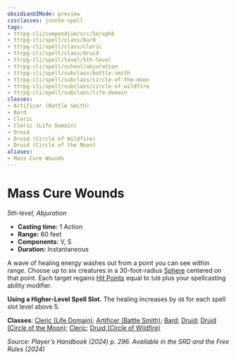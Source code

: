 ```yaml
---
obsidianUIMode: preview
cssclasses: json5e-spell
tags:
- ttrpg-cli/compendium/src/5e/xphb
- ttrpg-cli/spell/class/bard
- ttrpg-cli/spell/class/cleric
- ttrpg-cli/spell/class/druid
- ttrpg-cli/spell/level/5th-level
- ttrpg-cli/spell/school/abjuration
- ttrpg-cli/spell/subclass/battle-smith
- ttrpg-cli/spell/subclass/circle-of-the-moon
- ttrpg-cli/spell/subclass/circle-of-wildfire
- ttrpg-cli/spell/subclass/life-domain
classes:
- Artificer (Battle Smith)
- Bard
- Cleric
- Cleric (Life Domain)
- Druid
- Druid (Circle of Wildfire)
- Druid (Circle of the Moon)
aliases:
- Mass Cure Wounds
---
```

# Mass Cure Wounds
*5th-level, Abjuration*  


- **Casting time:** 1 Action
- **Range:** 60 feet
- **Components:** V, S
- **Duration:** Instantaneous

A wave of healing energy washes out from a point you can see within range. Choose up to six creatures in a 30-foot-radius [Sphere](Інструменти%20ДМ/CLI/rules/variant-rules/sphere-area-of-effect-xphb.md) centered on that point. Each target regains [Hit Points](Інструменти%20ДМ/CLI/rules/variant-rules/hit-points-xphb.md) equal to `5d8` plus your spellcasting ability modifier.

**Using a Higher-Level Spell Slot.** The healing increases by `d8` for each spell slot level above 5.

**Classes**: [Cleric (Life Domain)](Інструменти%20ДМ/CLI/lists/list-spells-classes-life-domain-xphb.md "subclass=XPHB;class=XPHB"); [Artificer (Battle Smith)](Інструменти%20ДМ/CLI/lists/list-spells-classes-battle-smith-tce.md "subclass=TCE;class=TCE"); [Bard](Інструменти%20ДМ/CLI/lists/list-spells-classes-bard.md); [Druid](Інструменти%20ДМ/CLI/lists/list-spells-classes-druid.md); [Druid (Circle of the Moon)](Інструменти%20ДМ/CLI/lists/list-spells-classes-circle-of-the-moon-xphb.md "subclass=XPHB;class=XPHB"); [Cleric](Інструменти%20ДМ/CLI/lists/list-spells-classes-cleric.md); [Druid (Circle of Wildfire)](Інструменти%20ДМ/CLI/lists/list-spells-classes-circle-of-wildfire-tce.md "subclass=TCE;class=XPHB")

*Source: Player's Handbook (2024) p. 296. Available in the <span title='Systems Reference Document (5.2)'>SRD</span> and the Free Rules (2024)*